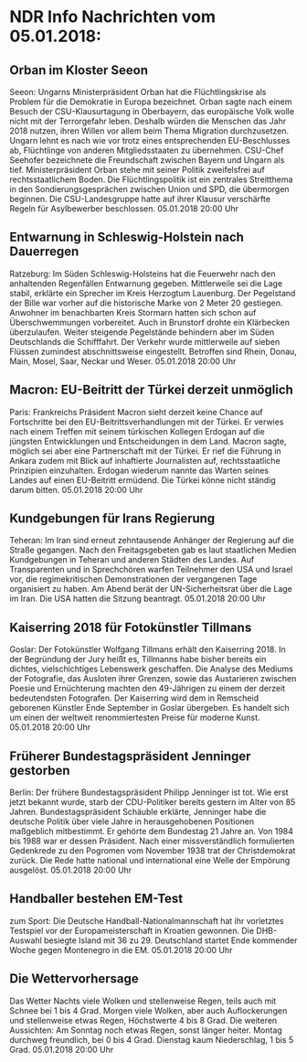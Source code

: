# NDR Info Nachrichten vom 05.01.2018:


## Orban im Kloster Seeon
Seeon: Ungarns Ministerpräsident Orban hat die Flüchtlingskrise als Problem für die Demokratie in Europa bezeichnet. Orban sagte nach einem Besuch der CSU-Klausurtagung in Oberbayern, das europäische Volk wolle nicht mit der Terrorgefahr leben. Deshalb würden die Menschen das Jahr 2018 nutzen, ihren Willen vor allem beim Thema Migration durchzusetzen. Ungarn lehnt es nach wie vor trotz eines entsprechenden EU-Beschlusses ab, Flüchtlinge von anderen Mitgliedsstaaten zu übernehmen. CSU-Chef Seehofer bezeichnete die Freundschaft zwischen Bayern und Ungarn als tief. Ministerpräsident Orban stehe mit seiner Politik zweifelsfrei auf rechtsstaatlichem Boden. Die Flüchtlingspolitik ist ein zentrales Streitthema in den Sondierungsgesprächen zwischen Union und SPD, die übermorgen beginnen. Die CSU-Landesgruppe hatte auf ihrer Klausur verschärfte Regeln für Asylbewerber beschlossen. 05.01.2018 20:00 Uhr 

## Entwarnung in Schleswig-Holstein nach Dauerregen
Ratzeburg: Im Süden Schleswig-Holsteins hat die Feuerwehr nach den anhaltenden Regenfällen Entwarnung gegeben. Mittlerweile sei die Lage stabil, erklärte ein Sprecher im Kreis Herzogtum Lauenburg. Der Pegelstand der Bille war vorher auf die historische Marke von 2 Meter 20 gestiegen. Anwohner im benachbarten Kreis Stormarn hatten sich schon auf Überschwemmungen vorbereitet. Auch in Brunstorf drohte ein Klärbecken überzulaufen. Weiter steigende Pegelstände behindern aber im Süden Deutschlands die Schifffahrt. Der Verkehr wurde mittlerweile auf sieben Flüssen zumindest abschnittsweise eingestellt. Betroffen sind Rhein, Donau, Main, Mosel, Saar, Neckar und Weser. 05.01.2018 20:00 Uhr 

## Macron: EU-Beitritt der Türkei derzeit unmöglich
Paris: Frankreichs Präsident Macron sieht derzeit keine Chance auf Fortschritte bei den EU-Beitrittsverhandlungen mit der Türkei. Er verwies nach einem Treffen mit seinem türkischen Kollegen Erdogan auf die jüngsten Entwicklungen und Entscheidungen in dem Land. Macron sagte, möglich sei aber eine Partnerschaft mit der Türkei. Er rief die Führung in Ankara zudem mit Blick auf inhaftierte Journalisten auf, rechtsstaatliche Prinzipien einzuhalten. Erdogan wiederum nannte das Warten seines Landes auf einen EU-Beitritt ermüdend. Die Türkei könne nicht ständig darum bitten. 05.01.2018 20:00 Uhr 

## Kundgebungen für Irans Regierung
Teheran: Im Iran sind erneut zehntausende Anhänger der Regierung auf die Straße gegangen. Nach den Freitagsgebeten gab es laut staatlichen Medien Kundgebungen in Teheran und anderen Städten des Landes. Auf Transparenten und in Sprechchören warfen Teilnehmer den USA und Israel vor, die regimekritischen Demonstrationen der vergangenen Tage organisiert zu haben. Am Abend berät der UN-Sicherheitsrat über die Lage im Iran. Die USA hatten die Sitzung beantragt. 05.01.2018 20:00 Uhr 

## Kaiserring 2018 für Fotokünstler Tillmans
Goslar: Der Fotokünstler Wolfgang Tillmans erhält den Kaiserring 2018. In der Begründung der Jury heißt es, Tillmanns habe bisher bereits ein dichtes, vielschichtiges Lebenswerk geschaffen. Die Analyse des Mediums der Fotografie, das Ausloten ihrer Grenzen, sowie das Austarieren zwischen Poesie und Ernüchterung machten den 49-Jährigen zu einem der derzeit bedeutendsten Fotografen. Der Kaiserring wird dem in Remscheid geborenen Künstler Ende September in Goslar übergeben. Es handelt sich um einen der weltweit renommiertesten Preise für moderne Kunst. 05.01.2018 20:00 Uhr 

## Früherer Bundestagspräsident Jenninger gestorben
Berlin: Der frühere Bundestagspräsident Philipp Jenninger ist tot. Wie erst jetzt bekannt wurde, starb der CDU-Politiker bereits gestern im Alter von 85 Jahren. Bundestagspräsident Schäuble erklärte, Jenninger habe die deutsche Politik über viele Jahre in herausgehobenen Positionen maßgeblich mitbestimmt. Er gehörte dem Bundestag 21 Jahre an. Von 1984 bis 1988 war er dessen Präsident. Nach einer missverständlich formulierten Gedenkrede zu den Pogromen vom November 1938 trat der Christdemokrat zurück. Die Rede hatte national und international eine Welle der Empörung ausgelöst. 05.01.2018 20:00 Uhr 

## Handballer bestehen EM-Test
zum Sport: Die Deutsche Handball-Nationalmannschaft hat ihr vorletztes Testspiel vor der Europameisterschaft in Kroatien gewonnen. Die DHB-Auswahl besiegte Island mit 36 zu 29. Deutschland startet Ende kommender Woche gegen Montenegro in die EM. 05.01.2018 20:00 Uhr 

## Die Wettervorhersage
Das Wetter Nachts viele Wolken und stellenweise Regen, teils auch mit Schnee bei 1 bis 4 Grad. Morgen viele Wolken, aber auch Auflockerungen und stellenweise etwas Regen, Höchstwerte 4 bis 8 Grad. Die weiteren Aussichten: Am Sonntag noch etwas Regen, sonst länger heiter. Montag durchweg freundlich, bei 0 bis 4 Grad. Dienstag kaum Niederschlag, 1 bis 5 Grad. 05.01.2018 20:00 Uhr 
